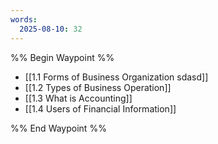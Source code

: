 ```yaml
---
words:
  2025-08-10: 32
---
```

%% Begin Waypoint %%
- [[1.1 Forms of Business Organization sdasd]]
- [[1.2 Types of Business Operation]]
- [[1.3 What is Accounting]]
- [[1.4 Users of Financial Information]]

%% End Waypoint %%
